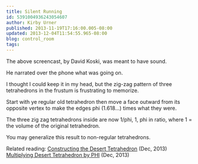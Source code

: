 ```yaml
---
title: Silent Running
id: 5391004936243054607
author: Kirby Urner
published: 2013-11-19T17:16:00.005-08:00
updated: 2013-12-04T11:54:55.965-08:00
blog: control_room
tags: 
---
```


The above screencast, by David Koski, was meant to have sound.

He narrated over the phone what was going on.

I thought I could keep it in my head, but the zig-zag pattern of three tetrahedrons in the frustum is frustrating to memorize.

Start with ye regular old tetrahedron then move a face outward from its opposite vertex to make the edges phi (1.618...) times what they were.

The three zig zag tetrahedrons inside are now 1/phi, 1, phi in ratio, where 1 = the volume of the original tetrahedron.

You may generalize this result to non-regular tetrahedrons.

Related reading:
[Constructing the Desert Tetrahedron](http://groups.yahoo.com/neo/groups/SYNERGEO/conversations/topics/71508) (Dec, 2013)
[Multiplying Desert Tetrahedron by PHI](http://groups.yahoo.com/neo/groups/SYNERGEO/conversations/topics/71509) (Dec, 2013)